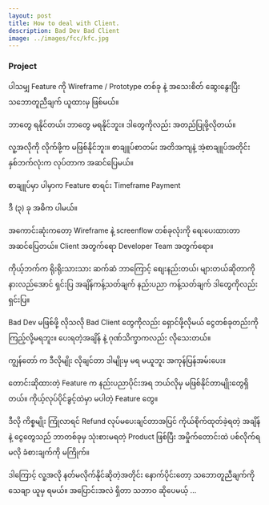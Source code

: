 ```yaml
---
layout: post
title: How to deal with Client.
description: Bad Dev Bad Client 
image: ../images/fcc/kfc.jpg
---
```

### Project 
ပါသမျှ  Feature ကို Wireframe / Prototype တစ်ခု နဲ့ အသေးစိတ် ဆွေးနွေးပြီး သဘောတူညီချက် ယူထားမှ ဖြစ်မယ်။

ဘာတွေ ရနိုင်တယ်၊
ဘာတွေ မရနိုင်ဘူး။
ဒါတွေကိုလည်း အတည်ပြုဖို့လိုတယ်။

လူ့အလိုကို လိုက်ဖို့က မဖြစ်နိုင်ဘူး။
စာချူပ်စာတမ်း အတိအကျနဲ့ အဲ့စာချူပ်အတိုင်း နှစ်ဘက်လုံးက လုပ်တာက အဆင်ပြေမယ်။

စာချူပ်မှာ ပါမှာက
Feature စာရင်း
Timeframe 
Payment 

ဒီ (၃) ခု အဓိက ပါမယ်။

အကောင်းဆုံးကတော့ Wireframe နဲ့ screenflow တစ်ခုလုံးကို ရေးပေးထားတာ အဆင်ပြေတယ်။
Client အတွက်ရော Developer Team အတွက်ရော။

ကိုယ့်ဘက်က ရိုးရိုးသားသား ဆက်ဆံ
ဘာကြောင့် စျေးနည်းတယ်၊ များတယ်ဆိုတာကို နားလည်အောင် ရှင်းပြ
အချိန်ကန့်သတ်ချက်
နည်းပညာ ကန့်သတ်ချက်
ဒါတွေကိုလည်း ရှင်းပြ။

Bad Dev မဖြစ်ဖို့ လိုသလို
Bad Client တွေကိုလည်း ရှောင်ဖို့လိုမယ်
ငွေတစ်ခုတည်းကို ကြည့်လို့မရဘူး။ ပေးရတဲ့အချိန် နဲ့ ဂုဏ်သိက္ခာကလည်း လိုသေးတယ်။

ကျွန်တော် က ဒီလိုမျိုး လိုချင်တာ 
ဒါမျိုးမှ မရ မယူဘူး
အကုန်ပြန်အမ်းပေး။

တောင်းဆိုထားတဲ့ Feature က နည်းပညာပိုင်းအရ ဘယ်လိုမှ မဖြစ်နိုင်တာမျိုးတွေရှိတယ်။
ကိုယ့်လုပ်ပိုင်ခွင့်ထဲမှာ မပါတဲ့ Feature တွေ။

ဒီလို ကိစ္စမျိုး ကြုံလာရင် 
Refund လုပ်မပေးချင်တာအပြင် ကိုယ်စိုက်ထုတ်ခဲ့ရတဲ့ အချိန် နဲ့ ‌ငွေတွေသည် ဘာတစ်ခုမှ သုံးစားမရတဲ့ Product ဖြစ်ပြီး အမှိုက်တောင်းထဲ ပစ်လိုက်ရမလို ခံစားချက်ကို မကြိုက်။

ဒါကြောင့် လူ့အလို နတ်မလိုက်နိုင်ဆိုတဲ့အတိုင်း နောက်ပိုင်းတော့ သဘောတူညီချက်ကို သေချာ ယူမှ ရမယ်။
အပြောင်းအလဲ ရှိတာ သဘာဝ ဆိုပေမယ့် ...